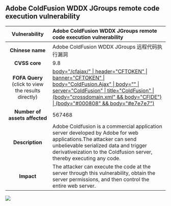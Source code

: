
## Adobe ColdFusion WDDX JGroups remote code execution vulnerability

|   **Vulnerability**  | **Adobe ColdFusion WDDX JGroups remote code execution vulnerability**  |
| :----:   | :-----|
|  **Chinese name**  | Adobe ColdFusion WDDX JGroups 远程代码执行漏洞 |
| **CVSS core**  | 9.8 |
| **FOFA Query**  (click to view the results directly)| [body="/cfajax/" \| header="CFTOKEN" \| banner="CFTOKEN" \| body="ColdFusion.Ajax" \| body="<cfscript>" \| server="ColdFusion" \| title="ColdFusion" \| (body="crossdomain.xml" && body="CFIDE") \| (body="#000808" && body="#e7e7e7")](https://en.fofa.info/result?qbase64=Ym9keT0iL2NmYWpheC8iIHx8IGhlYWRlcj0iQ0ZUT0tFTiIgfHwgYmFubmVyPSJDRlRPS0VOIiB8fCBib2R5PSJDb2xkRnVzaW9uLkFqYXgiIHx8IGJvZHk9IjxjZnNjcmlwdD4iIHx8IHNlcnZlcj0iQ29sZEZ1c2lvbiIgfHwgdGl0bGU9IkNvbGRGdXNpb24iIHx8IChib2R5PSJjcm9zc2RvbWFpbi54bWwiICYmIGJvZHk9IkNGSURFIikgfHwgKGJvZHk9IiMwMDA4MDgiICYmIGJvZHk9IiNlN2U3ZTciKQ%3D%3D) |
| **Number of assets affected**  | 567468 |
| **Description**  | Adobe Coldfusion is a commercial application server developed by Adobe for web applications.The attacker can send unbelievable serialized data and trigger derivativeization to the Coldfusion server, thereby executing any code. |
| **Impact** |The attacker can execute the code at the server through this vulnerability, obtain the server permissions, and then control the entire web server. |

![](https://s3.bmp.ovh/imgs/2023/09/05/459741d98c251494.gif)
